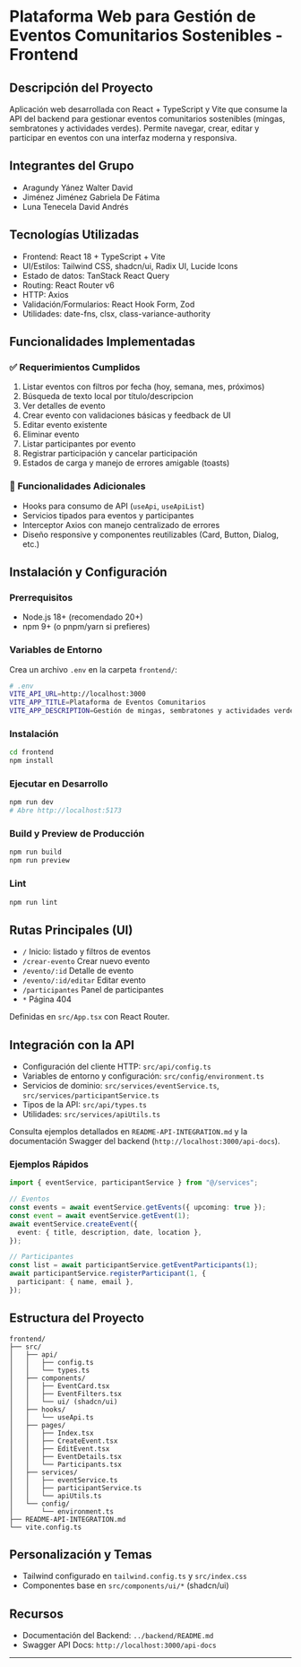 # Plataforma Web para Gestión de Eventos Comunitarios Sostenibles - Frontend

## Descripción del Proyecto

Aplicación web desarrollada con React + TypeScript y Vite que consume la API del backend para gestionar eventos comunitarios sostenibles (mingas, sembratones y actividades verdes). Permite navegar, crear, editar y participar en eventos con una interfaz moderna y responsiva.

## Integrantes del Grupo

- Aragundy Yánez Walter David
- Jiménez Jiménez Gabriela De Fátima
- Luna Tenecela David Andrés

## Tecnologías Utilizadas

- Frontend: React 18 + TypeScript + Vite
- UI/Estilos: Tailwind CSS, shadcn/ui, Radix UI, Lucide Icons
- Estado de datos: TanStack React Query
- Routing: React Router v6
- HTTP: Axios
- Validación/Formularios: React Hook Form, Zod
- Utilidades: date-fns, clsx, class-variance-authority

## Funcionalidades Implementadas

### ✅ Requerimientos Cumplidos

1. Listar eventos con filtros por fecha (hoy, semana, mes, próximos)
2. Búsqueda de texto local por título/descripcion
3. Ver detalles de evento
4. Crear evento con validaciones básicas y feedback de UI
5. Editar evento existente
6. Eliminar evento
7. Listar participantes por evento
8. Registrar participación y cancelar participación
9. Estados de carga y manejo de errores amigable (toasts)

### 🔧 Funcionalidades Adicionales

- Hooks para consumo de API (`useApi`, `useApiList`)
- Servicios tipados para eventos y participantes
- Interceptor Axios con manejo centralizado de errores
- Diseño responsive y componentes reutilizables (Card, Button, Dialog, etc.)

## Instalación y Configuración

### Prerrequisitos

- Node.js 18+ (recomendado 20+)
- npm 9+ (o pnpm/yarn si prefieres)

### Variables de Entorno

Crea un archivo `.env` en la carpeta `frontend/`:

```bash
# .env
VITE_API_URL=http://localhost:3000
VITE_APP_TITLE=Plataforma de Eventos Comunitarios
VITE_APP_DESCRIPTION=Gestión de mingas, sembratones y actividades verdes
```

### Instalación

```bash
cd frontend
npm install
```

### Ejecutar en Desarrollo

```bash
npm run dev
# Abre http://localhost:5173
```

### Build y Preview de Producción

```bash
npm run build
npm run preview
```

### Lint

```bash
npm run lint
```

## Rutas Principales (UI)

- `/` Inicio: listado y filtros de eventos
- `/crear-evento` Crear nuevo evento
- `/evento/:id` Detalle de evento
- `/evento/:id/editar` Editar evento
- `/participantes` Panel de participantes
- `*` Página 404

Definidas en `src/App.tsx` con React Router.

## Integración con la API

- Configuración del cliente HTTP: `src/api/config.ts`
- Variables de entorno y configuración: `src/config/environment.ts`
- Servicios de dominio: `src/services/eventService.ts`, `src/services/participantService.ts`
- Tipos de la API: `src/api/types.ts`
- Utilidades: `src/services/apiUtils.ts`

Consulta ejemplos detallados en `README-API-INTEGRATION.md` y la documentación Swagger del backend (`http://localhost:3000/api-docs`).

### Ejemplos Rápidos

```ts
import { eventService, participantService } from "@/services";

// Eventos
const events = await eventService.getEvents({ upcoming: true });
const event = await eventService.getEvent(1);
await eventService.createEvent({
  event: { title, description, date, location },
});

// Participantes
const list = await participantService.getEventParticipants(1);
await participantService.registerParticipant(1, {
  participant: { name, email },
});
```

## Estructura del Proyecto

```
frontend/
├── src/
│   ├── api/
│   │   ├── config.ts
│   │   └── types.ts
│   ├── components/
│   │   ├── EventCard.tsx
│   │   ├── EventFilters.tsx
│   │   └── ui/ (shadcn/ui)
│   ├── hooks/
│   │   └── useApi.ts
│   ├── pages/
│   │   ├── Index.tsx
│   │   ├── CreateEvent.tsx
│   │   ├── EditEvent.tsx
│   │   ├── EventDetails.tsx
│   │   └── Participants.tsx
│   ├── services/
│   │   ├── eventService.ts
│   │   ├── participantService.ts
│   │   └── apiUtils.ts
│   └── config/
│       └── environment.ts
├── README-API-INTEGRATION.md
└── vite.config.ts
```

## Personalización y Temas

- Tailwind configurado en `tailwind.config.ts` y `src/index.css`
- Componentes base en `src/components/ui/*` (shadcn/ui)

## Recursos

- Documentación del Backend: `../backend/README.md`
- Swagger API Docs: `http://localhost:3000/api-docs`

---
